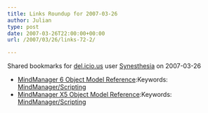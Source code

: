 ```yaml
---
title: Links Roundup for 2007-03-26
author: Julian
type: post
date: 2007-03-26T22:00:00+00:00
url: /2007/03/26/links-72-2/

---
```

Shared bookmarks for [del.icio.us][1] user  [Synesthesia][2] on 2007-03-26

  * [MindManager 6 Object Model Reference][3]:Keywords: [MindManager/Scripting][4]
  * [MindManager X5 Object Model Reference][5]:Keywords: [MindManager/Scripting][4]

 [1]: https://del.icio.us/
 [2]: https://del.icio.us/synesthesia
 [3]: https://www.mindjet.com/us/devzone/6/mm6_object_model/index.html "https://www.mindjet.com/us/devzone/6/mm6_object_model/index.html"
 [4]: https://del.icio.us/synesthesia/MindManager/Scripting
 [5]: https://www.mindjet.com/us/devzone/x5/mm5_object_model_reference/index.html "https://www.mindjet.com/us/devzone/x5/mm5_object_model_reference/index.html"